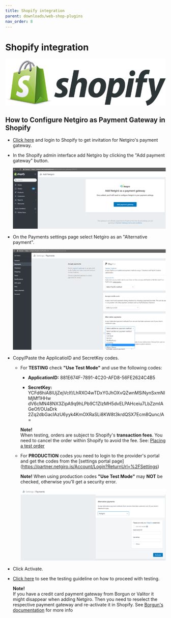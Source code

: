 ```yaml
---
title: Shopify integration
parent: downloads/web-shop-plugins
nav_order: 8
---
```


# Shopify integration

<img src="/images/shopify-logo-785x231.png">

## How to Configure Netgiro as Payment Gateway in Shopify

- [Click here](https://accounts.shopify.com/store-login?redirect=authorize_gateway%2F1030172) and login to Shopify to get invitation for Netgiro's payment gateway.

- In the Shopify admin interface add Netgiro by clicking the "Add payment gateway" button.

  <img src="images/Shopify_AddNetgiro.png">

- On the Payments settings page select Netgiro as an "Alternative payment".

  <img src="images/Shopify_Settings.png">

- Copy/Paste the ApplicatioID and SecretKey codes.

  - For **TESTING** check **"Use Test Mode"** and use the following codes:

    - **ApplicationID:** 881E674F-7891-4C20-AFD8-56FE2624C4B5

    - **SecretKey:** YCFd6hiA8lUjZejVcIf/LhRXO4wTDxY0JhOXvQZwnMSiNynSxmNIMjMf1HHw
                    dV6cMN48NX3ZipA9q9hLPb9C1ZIzMH5dvELPAHceiu7LbZzmIAGeOf/OUaDrk
                    2Zq2dbGacIAzU6yyk4KmOXRaSLi8KW8t3krdQSX7Ecm8Qunc/A=

    **Note!**    
    When testing, orders are subject to Shopify's **transaction fees**. You need to cancel the order within Shopify to avoid the fee.
    See: [Placing a test order](https://help.shopify.com/en/manual/checkout-settings/test-orders)



  - For **PRODUCTION** codes you need to login to the provider's portal and get the codes from the [settings portal page] (https://partner.netgiro.is/Account/Login?ReturnUrl=%2FSettings)

    **Note!** 
    When using production codes **"Use Test Mode"** may **NOT** be checked, otherwise you'll get a security error.

    <img src="images/Shopify_Codes.png">
      
- Click Activate.
    
- [Click here](https://netgiro.github.io/testing.html) to see the testing guideline on how to proceed with testing.
  
    **Note!**    
     If you have a credit card payment gateway from Borgun or Valitor it might disappear when adding Netgiro. 
     Then you need to reselect the respective payment gateway and re-activate it in Shopify. 
     See [Borgun's documentation](https://docs.borgun.is/hostedpayments/plugins/shopify/) for more info
    
        
